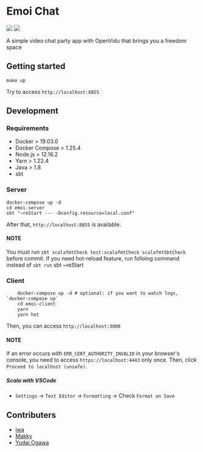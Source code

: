# Emoi Chat
![](https://github.com/ignission/emoi-chat/workflows/build/badge.svg) 
![](https://github.com/ignission/emoi-chat/workflows/docker%20image/badge.svg) 

A simple video chat party app with OpenVidu that brings you a freedom space

## Getting started
    make up

Try to access `http://localhost:8855`

## Development

### Requirements

- Docker > 19.03.0
- Docker Compose > 1.25.4
- Node.js > 12.16.2
- Yarn > 1.22.4
- Java > 1.8
- sbt

### Server
    docker-compose up -d
    cd emoi-server
    sbt "~reStart --- -Dconfig.resource=local.conf"

After that, `http://localhost:8855` is available.

#### NOTE
You must run `sbt scalafmtCheck test:scalafmtCheck scalafmtSbtCheck` before commit.
If you need hot-reload feature, run folloing command instead of `sbt run`
    sbt ~reStart


### Client
```shell
    docker-compose up -d # optional: if you want to watch logs, `docker-compose up`
    cd emoi-client
    yarn
    yarn hot
```

Then, you can access `http://localhost:3000`


#### NOTE

If an error occurs with `ERR_CERT_AUTHORITY_INVALID` in your browser's console,
you need to access `https://localhost:4443` only once.
Then, click `Proceed to localhost (unsafe)`.

##### Scala with VSCode
- `Settings` -> `Text Editor` -> `Formatting` -> Check `Format on Save`


## Contributers

- [iwa](https://github.com/mananyuki)
- [Makky](https://github.com/makotofukuda)
- [Yudai Ogawa](https://github.com/yudaiogawa)
